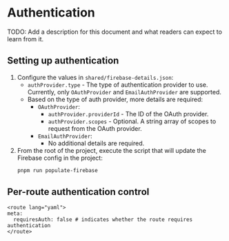 # Authentication

TODO: Add a description for this document and what readers can expect to learn from it.

## Setting up authentication

1. Configure the values in `shared/firebase-details.json`:
   * `authProvider.type` - The type of authentication provider to use. Currently, only `OAuthProvider` and `EmailAuthProvider` are supported.
   * Based on the type of auth provider, more details are required:
     * `OAuthProvider`:
       * `authProvider.providerId` - The ID of the OAuth provider.
       * `authProvider.scopes` - Optional. A string array of scopes to request from the OAuth provider.
     * `EmailAuthProvider`:
       * No additional details are required.
2. From the root of the project, execute the script that will update the Firebase config in the project:
   ```bash
   pnpm run populate-firebase
   ```

## Per-route authentication control

```vue
<route lang="yaml">
meta:
  requiresAuth: false # indicates whether the route requires authentication
</route>
```

